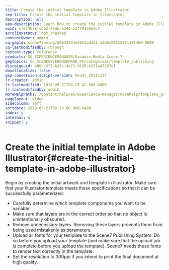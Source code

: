 ```yaml
---
title: Create the initial template in Adobe Illustrator
seo-title: Create the initial template in Illustrator
description: null
seo-description: Learn how to create the initial template in Adobe Illustrator.
uuid: c7e74678-cba2-4eab-a240-52f79138edc4
acrolinxstatus: not_checked
contentOwner: admin
cq-gepid: scene7/using/WS632224e4651bd421-2d60c080122f110f469-8000
cq-lastmodifiedby: rbrough
content-type: reference
products: SG_EXPERIENCEMANAGER/Dynamic-Media-Scene-7
geptopics: SG_SCENESEVENONDEMAND_PK/categories/template_publishing
discoiquuid: e86cc3f3-b28c-4e73-9128-e2f1a47397ef
donotlocalize: false
gep-conversion-script-version: head1_20111213
lr-creator: admin
lr-lastmodified: 2018-05-21T08 23 42.506-0400
lr-lastmodifiedby: admin
moreHelpPaths: /content/help/en/experience-manager/morehelp/template_publishing;/content/help/en/experience-manager/morehelp/template_publishing
pagelayout: video
sidecolumn: left
sortdate: 2018-05-21T08 23 00.000-0400
index: y
internal: n
snippet: y
---
```


# Create the initial template in Adobe Illustrator{#create-the-initial-template-in-adobe-illustrator}

Begin by creating the initial artwork and template in Illustrator. Make sure that your Illustrator template meets these specifications so that it can be successfully parameterized:

* Carefully determine which template components you want to be variable.
* Make sure that layers are in the correct order so that no object is unintentionally obscured.
* Remove unnecessary layers. Removing these layers prevents them from being used mistakenly as parameters.
* Upload all fonts for your template to the Scene7 Publishing System. Do so before you upload your template (and make sure that the upload job is complete before you upload the template). Scene7 needs these fonts to render text correctly in the template.
* Set the resolution to 300ppi if you intend to print the final document at high quality.

